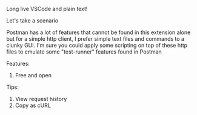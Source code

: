 Long live VSCode and plain text!

Let's take a scenario

Postman has a lot of features that cannot be found in this extension alone but for a simple http client, I prefer simple text files and commands to a clunky GUI. I'm sure you could apply some scripting on top of these http files to emulate some "test-runner" features found in Postman


Features:
1. Free and open


Tips:
1. View request history
1. Copy as cURL 
